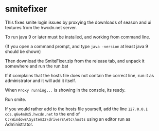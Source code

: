 # smitefixer

This fixes smite login issues by proxying the downloads of season and ui textures from the hwcdn.net server.

To run java 9 or later must be installed, and working from command line.

(If you open a command prompt, and type <code>java -version</code> at least java 9 should be shown)

Then download the SmiteFixer.zip from the release tab, and unpack it somewhere and run the run.bat

If it complains that the hosts file does not contain the correct line, run it as administrator and it will add it itself.

When <code>Proxy running...</code> is showing in the console, its ready.

Run smite.

If you would rather add to the hosts file yourself, add the line <code>127.0.0.1 cds.q6u4m8x5.hwcdn.net</code> to the end of <code>C:\Windows\System32\drivers\etc\hosts</code> using an editor run as Administrator.
